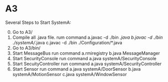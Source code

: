 A3
==
Several Steps to Start SystemA:

0. Go to A3/
1. Compile all .java file.
rum command
	a.javac -d ./bin  *.java
	b.javac -d ./bin  ./systemA/*.java
	c.javac -d ./bin  ./Configuration/*.java
2. Go to A3/bin/
3. Start MessageBus
run command
    a.rmiregistry
    b.java MessageManager
4. Start SecurityConsole
run command
    a.java systemA/SecurityConsole
5. Start SecuityController
run command 
    a.java systemA/SecurityController
6. Start Sensor
run command
    a.java systemA/DoorSensor
    b.java systemA/MotionSensor
    c.java systemA/WindowSensor
